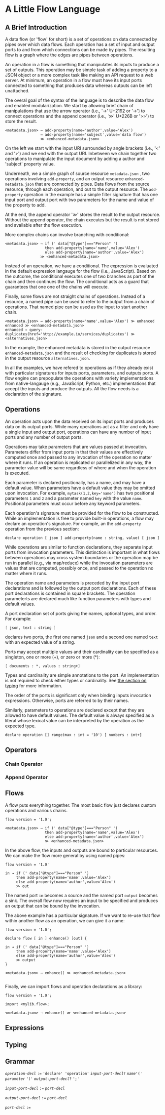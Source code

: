 # A Little Flow Language

## A Brief Introduction

A data flow (or 'flow' for short) is a set of operations on data connected by pipes over which data flows.  Each operation has a set of input and output ports to and from which connections can be made by pipes.  The resulting flow is a graph where the edges are pipes between operations.

An operation in a flow is something that manipiulates its inputs to produce a set of outputs.  This operation may be simple task of adding a property to a JSON object or a more complex task like making an API request to a web server.  At minimum, an operation in a flow must have its input ports connected to something that produces data whereas outputs can be left unattached.

The overal goal of the syntax of the language is to describe the data flow and enabled modularization.  We start by allowing brief chain of manipulations that use the arrow operator (i.e., '→' U+2192 or '->') to connect operations and the append operator (i.e., '≫' U+226B or '>>') to store the result.

```
<metadata.json> → add-property(name='author',value='Alex')
                → add-property(name='subject',value='data flow')
                ≫ <enhanced-metadata.json>
```

On the left we start with the input URI surrounded by angle brackets (i.e., '<' and '>') and we end with the output URI.  Inbetween we chain together two operations to manipulate the input document by adding a author and 'subject' property value.

Underneath, we a simple graph of source resource `metadata.json` , two operations involving `add-property`, and an output resource `enhanced-metadata.json` that are connected by pipes.  Data flows from the source resource, through each operation, and out to the output resource.  The `add-property` operation in the example has a simple filter signature that has one input port and output port with two parameters for the name and value of the property to add.

At the end, the append operator '≫' stores the result to the output resource.  Without the append operator, the chain executes but the result is not stored and available after the flow execution.

More complex chains can involve branching with conditional:

```
<metadata.json> → if (' data["@type"]==="Person" ')
                  then add-property(name='name',value='Alex')
                  else add-property(name='author',value='Alex')
                ≫ <enhanced-metadata.json>
```

Instead of an operation, we have a conditional.  The expression is evaluated in the default expression langauge for the flow (i.e., JavaScript).  Based on the outcome, the conditional executes one of two branches as part of the chain and then continues the flow.  The conditional acts as a guard that guarantees that one one of the chains will execute.

Finally, some flows are not straight chains of operations.  Instead of a resource, a named pipe can be used to refer to the output from a chain of operations.  That named pipe can be used as the input to start another chain.

```
<metadata.json> → add-property(name='name',value='Alex') ≫ enhanced
enhanced ≫ <enhanced-metadata.json>
enhanced → query-duplicates(href='http://example.io/services/duplicates') ≫ <alternatives.json>
```

In the example, the enhanced metadata is stored in the output resource `enhanced-metadata,json` and the result of checking for duplicates is stored in the output resource `alternatives.json`.

In all the examples, we have refered to operations as if they already exist with particular signatures for inputs ports, parameters, and outputs ports.  A flow engine can prepopulate the operations with variety implementations  from native-langauge (e.g., JavaScript, Python, etc.) implementations that accept the inputs and produce the outputs.  All the flow needs is a declaration of the signature.


## Operations

An operation acts upon the data received on its input ports and produces data on its output ports.  While many operations act as a filter and only have a single input and output port, operations can have any number of input ports and any number of output ports.

Operations may take parameters that are values passed at invocation.  Parameters differ from input ports in that their values are effectively computed once and passed to any invocation of the operation no matter where it runs.  If an operation is replicated or parallelized in any way, the parameter value will be same regardless of where and when the operation is executed.

Each parameter is declared positionally, has a name, and may have a default value.  When parameters have a default value they may be omitted upon invocation.  For example, `mytask(1,2,key='name')` has two positional parameters `1` and `2` and a parameter named `key` with the value `name`.  Positional parameters must occur before any keyword parameters.

Each operation's signature must be provided for the flow to be constructed.  While an implementation is free to provide built-in operations, a flow may declare an operation's signature.  For example, an the `add-property` operation from the previous section:

```
declare operation [ json ] add-property(name : string, value) [ json ]
```

While operations are similar to function declarations, they separate input ports from invocation parameters.  This distinction is important in what flows between operations may cross system boundaries or the operation map be run in parallel (e.g., via map/reduce) while the invocation parameters are values that are computed, possibly once, and passed to the operation no matter where it runs.

The operation name and parameters is preceded by the input port declarations and is followed by the output port declarations.  Each of these port declarations is contained in square brackets.  The operation parameterts are declared much like function parameters with types and default values.

A port declaration set of ports giving the names, optional types, and order.  For example:

```
[ json, text : string ]
```

declares two ports, the first one named `json` and a second one named `text` with an expected value of a string.

Ports may accept multiple values and their cardinality can be specified as a singleton, one or more (+), or zero or more (*):

```
[ documents : *, values : string+]
```

Types and cardinality are simple annotations to the port.  An implementation is not required to check either types or cardinality.  See [the section on typing](#typing) for more information.

The order of the ports is significant only when binding inputs invocation expressions.  Otherwise, ports are referred to by their names.

Similarly, parameters to operations are declared except that they are allowed to have default values.  The default value is always specified as a literal whose lexical value can be interpreted by the operation as the expected type.

```
declare operation [] range(max : int = '10') [ numbers : int+]
```

## Operators

### Chain Operator

### Append Operator

## Flows

A flow puts everything together.  The most basic flow just declares custom operations and various chains.

```
flow version = '1.0';

<metadata.json> → if (' data["@type"]==="Person" ')
                  then add-property(name='name',value='Alex')
                  else add-property(name='author',value='Alex')
                  ≫ <enhanced-metadata.json>
```

In the above flow, the inputs and outputs are bound to particular resources.  We can make the flow more general by using named pipes:


```
flow version = '1.0'

in → if (' data["@type"]==="Person" ')
     then add-property(name='name',value='Alex')
     else add-property(name='author',value='Alex')
     ≫ out
```

The named port `in` becomes a source and the named port `output` becomes a sink.  The overall flow now requires an input to be specified and produces an output that can be bound by the invocation.

The above example has a particular signature.  If we want to re-use that flow within another flow as an operation, we can give it a name:

```
flow version = '1.0';

declare flow [ in ] enhance() [out] {

in → if (' data["@type"]==="Person" ')
     then add-property(name='name',value='Alex')
     else add-property(name='author',value='Alex')
     ≫ output
}

<metadata.json> → enhance() ≫ <enhanced-metadata.json>
     
```

Finally, we can import flows and operation declarations as a library:

```
flow version = '1.0';

import <mylib.flow>;

<metadata.json> → enhance() ≫ <enhanced-metadata.json>
```


## Expressions


## Typing

## Grammar

*`operation-decl`* `:=` `'declare' 'operation'` *`input-port-decl`*`?` *`name`*`'('` *`parameter`*  `')'` *`output-port-decl`*`?` `';'`

*`input-port-decl`* `:=` *`port-decl`*

*`output-port-decl`* `:=` *`port-decl`*

*`port-decl`* `:=` 


